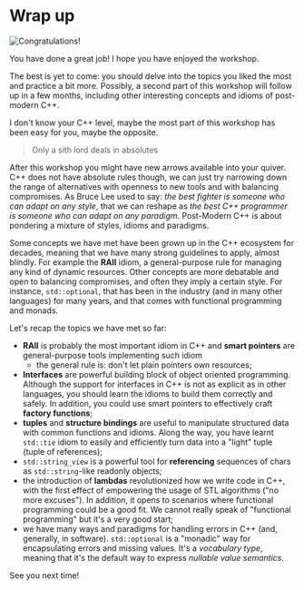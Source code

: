# Wrap up

![Congratulations!](https://upload.wikimedia.org/wikipedia/it/thumb/4/46/Dicapriogatsby.JPG/1200px-Dicapriogatsby.JPG)

You have done a great job! I hope you have enjoyed the workshop.

The best is yet to come: you should delve into the topics you liked the most and practice a bit more. Possibly, a second part of this workshop will follow up in a few months, including other interesting concepts and idioms of post-modern C++.

I don't know your C++ level, maybe the most part of this workshop has been easy for you, maybe the opposite.

> Only a sith lord deals in absolutes

After this workshop you might have new arrows available into your quiver. C++ does not have absolute rules though, we can just try narrowing down the range of alternatives with openness to new tools and with balancing compromises. As Bruce Lee used to say: *the best fighter is someone who can adapt on any style*, that we can reshape as *the best C++ programmer is someone who can adapt on any paradigm*. Post-Modern C++ is about pondering a mixture of styles, idioms and paradigms. 

Some concepts we have met have been grown up in the C++ ecosystem for decades, meaning that we have many strong guidelines to apply, almost blindly. For example the **RAII** idiom, a general-purpose rule for managing any kind of dynamic resources.
Other concepts are more debatable and open to balancing compromises, and often they imply a certain style. For instance, `std::optional`, that has been in the industry (and in many other languages) for many years, and that comes with functional programming and monads.

Let's recap the topics we have met so far:

* **RAII** is probably the most important idiom in C++ and **smart pointers** are general-purpose tools implementing such idiom
   * the general rule is: don't let plain pointers own resources;
* **Interfaces** are powerful building block of object oriented programming. Although the support for interfaces in C++ is not as explicit as in other languages, you should learn the idioms to build them correctly and safely. In addition, you could use smart pointers to effectively craft **factory functions**;
* **tuples** and **structure bindings** are useful to manipulate structured data with common functions and idioms. Along the way, you have learnt `std::tie` idiom to easily and efficiently turn data into a "light" tuple (tuple of references);
* `std::string_view` is a powerful tool for **referencing** sequences of chars as `std::string`-like readonly objects;
* the introduction of **lambdas** revolutionized how we write code in C++, with the first effect of empowering the usage of STL algorithms ("no more excuses"). In addition, it opens to scenarios where functional programming could be a good fit. We cannot really speak of "functional programming" but it's a very good start;
* we have many ways and paradigms for handling errors in C++ (and, generally, in software). `std::optional` is a "monadic" way for encapsulating errors and missing values. It's a *vocabulary type*, meaning that it's the default way to express *nullable value semantics*.

See you next time!